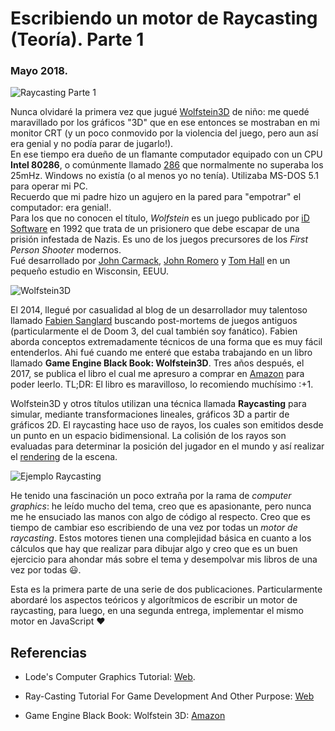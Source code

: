 # Escribiendo un motor de Raycasting (Teoría). Parte 1
### Mayo 2018.

![Raycasting Parte 1](http://nicoavila.s3.amazonaws.com/articulos/09_01escribiendo-motor-raycasting-pt1.jpg)

Nunca olvidaré la primera vez que jugué [Wolfstein3D](https://en.wikipedia.org/wiki/Wolfenstein_3D) de niño: me quedé maravillado por los gráficos "3D" que en ese entonces se mostraban en mi monitor CRT (y un poco conmovido por la violencia del juego, pero aun así era genial y no podía parar de jugarlo!).  
En ese tiempo era dueño de un flamante computador equipado con un CPU **Intel 80286**, o comúnmente llamado [286](https://es.wikipedia.org/wiki/Intel_80286) que normalmente no superaba los 25mHz. Windows no existía (o al menos yo no tenía). Utilizaba MS-DOS 5.1 para operar mi PC.  
Recuerdo que mi padre hizo un agujero en la pared para "empotrar" el computador: era genial!.  
Para los que no conocen el título, *Wolfstein* es un juego publicado por [iD Software](https://www.idsoftware.com/?/age_gate) en 1992 que trata de un prisionero que debe escapar de una prisión infestada de Nazis. Es uno de los juegos precursores de los *First Person Shooter* modernos.  
Fué desarrollado por [John Carmack](https://en.wikipedia.org/wiki/John_Carmack), [John Romero](https://en.wikipedia.org/wiki/John_Romero) y [Tom Hall](https://en.wikipedia.org/wiki/Tom_Hall) en un pequeño estudio en Wisconsin, EEUU.

![Wolfstein3D](http://nicoavila.s3.amazonaws.com/articulos/09_02wolfstein3d.jpg)

El 2014, llegué por casualidad al blog de un desarrollador muy talentoso llamado [Fabien Sanglard](http://fabiensanglard.net/) buscando post-mortems de juegos antiguos (particularmente el de Doom 3, del cual también soy fanático). Fabien aborda conceptos extremadamente técnicos de una forma que es muy fácil entenderlos. Ahi fué cuando me enteré que estaba trabajando en un libro llamado **Game Engine Black Book: Wolfstein3D**. Tres años después, el 2017, se publica el libro el cual me apresuro a comprar en [Amazon](https://www.amazon.com/Game-Engine-Black-Book-Wolfenstein/dp/1539692876/ref=sr_1_1?ie=UTF8&qid=1527479654&sr=8-1&keywords=game+engine+black+book) para poder leerlo. TL;DR: El libro es maravilloso, lo recomiendo muchísimo :+1.

Wolfstein3D y otros títulos utilizan una técnica llamada **Raycasting** para simular, mediante transformaciones lineales, gráficos 3D a partir de gráficos 2D. El raycasting hace uso de rayos, los cuales son emitidos desde un punto en un espacio bidimensional. La colisión de los rayos son evaluadas para determinar la posición del jugador en el mundo y así realizar el [rendering](https://en.wikipedia.org/wiki/Rendering_(computer_graphics)) de la escena.

![Ejemplo Raycasting](http://nicoavila.s3.amazonaws.com/articulos/09_03ejemplo-raycasting.gif)

He tenido una fascinación un poco extraña por la rama de *computer graphics*: he leído mucho del tema, creo que es apasionante, pero nunca me he ensuciado las manos con algo de código al respecto. Creo que es tiempo de cambiar eso escribiendo de una vez por todas un *motor de raycasting*. Estos motores tienen una complejidad básica en cuanto a los cálculos que hay que realizar para dibujar algo y creo que es un buen ejercicio para ahondar más sobre el tema y desempolvar mis libros de una vez por todas :smiley:.

Esta es la primera parte de una serie de dos publicaciones. Particularmente abordaré los aspectos teóricos y algorítmicos de escribir un motor de raycasting, para luego, en una segunda entrega, implementar el mismo motor en JavaScript :heart:

## Referencias

* Lode's Computer Graphics Tutorial: [Web](http://lodev.org/cgtutor/raycasting.html).

* Ray-Casting Tutorial For Game Development And Other Purpose: [Web](https://permadi.com/1996/05/ray-casting-tutorial-table-of-contents/)

* Game Engine Black Book: Wolfstein 3D: [Amazon](https://www.amazon.com/Game-Engine-Black-Book-Wolfenstein/dp/1539692876/ref=sr_1_1?ie=UTF8&qid=1527479654&sr=8-1&keywords=game+engine+black+book)


